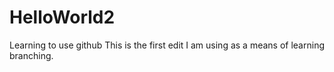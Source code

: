 # HelloWorld2
Learning to use github
This is the first edit I am using as a means of learning branching.
